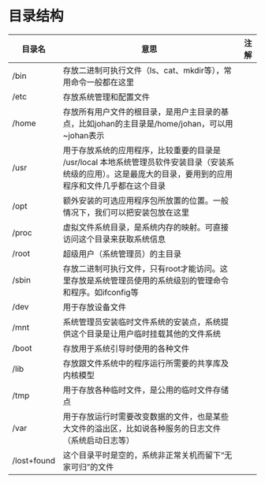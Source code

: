 # 目录结构



| 目录名      | 意思                                                         | 注解 |
| ----------- | ------------------------------------------------------------ | ---- |
| /bin        | 存放二进制可执行文件（ls、cat、mkdir等），常用命令一般都在这里 |      |
| /etc        | 存放系统管理和配置文件                                       |      |
| /home       | 存放所有用户文件的根目录，是用户主目录的基点，比如johan的主目录是/home/johan，可以用~johan表示 |      |
| /usr        | 用于存放系统的应用程序，比较重要的目录是 /usr/local 本地系统管理员软件安装目录（安装系统级的应用）。这是最庞大的目录，要用到的应用程序和文件几乎都在这个目录 |      |
| /opt        | 额外安装的可选应用程序包所放置的位置。一般情况下，我们可以把安装包放在这里 |      |
| /proc       | 虚拟文件系统目录，是系统内存的映射。可直接访问这个目录来获取系统信息 |      |
| /root       | 超级用户（系统管理员）的主目录                               |      |
| /sbin       | 存放二进制可执行文件，只有root才能访问。这里存放是系统管理员使用的系统级别的管理命令和程序。如ifconfig等 |      |
| /dev        | 用于存放设备文件                                             |      |
| /mnt        | 系统管理员安装临时文件系统的安装点，系统提供这个目录是让用户临时挂载其他的文件系统 |      |
| /boot       | 存放用于系统引导时使用的各种文件                             |      |
| /lib        | 存放跟文件系统中的程序运行所需要的共享库及内核模型           |      |
| /tmp        | 用于存放各种临时文件，是公用的临时文件存储点                 |      |
| /var        | 用于存放运行时需要改变数据的文件，也是某些大文件的溢出区，比如说各种服务的日志文件（系统启动日志等） |      |
| /lost+found | 这个目录平时是空的，系统非正常关机而留下“无家可归”的文件     |      |



